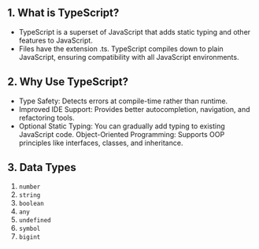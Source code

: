 ## 1. What is TypeScript?

- TypeScript is a superset of JavaScript that adds static typing and other features to JavaScript.
- Files have the extension .ts.
TypeScript compiles down to plain JavaScript, ensuring compatibility with all JavaScript environments.

## 2. Why Use TypeScript?

- Type Safety: Detects errors at compile-time rather than runtime.
- Improved IDE Support: Provides better autocompletion, navigation, and refactoring tools.
- Optional Static Typing: You can gradually add typing to existing JavaScript code.
Object-Oriented Programming: Supports OOP principles like interfaces, classes, and inheritance.

## 3. Data Types
1. `number`
2. `string`
3. `boolean`
4. `any`
5. `undefined`
6. `symbol`
7. `bigint`
